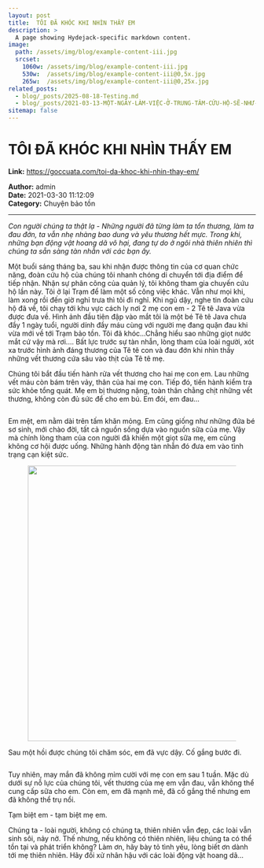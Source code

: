 ```yaml
---
layout: post
title:  TÔI ĐÃ KHÓC KHI NHÌN THẤY EM
description: >
  A page showing Hydejack-specific markdown content.
image: 
  path: /assets/img/blog/example-content-iii.jpg
  srcset:
    1060w: /assets/img/blog/example-content-iii.jpg
    530w:  /assets/img/blog/example-content-iii@0,5x.jpg
    265w:  /assets/img/blog/example-content-iii@0,25x.jpg
related_posts:
  - blog/_posts/2025-08-18-Testing.md
  - blog/_posts/2021-03-13-MỘT-NGÀY-LÀM-VIỆC-Ở-TRUNG-TÂM-CỨU-HỘ-SẼ-NHƯ-THẾ-NÀ.md
sitemap: false
---
```


# TÔI ĐÃ KHÓC KHI NHÌN THẤY EM

**Link:** https://goccuata.com/toi-da-khoc-khi-nhin-thay-em/

**Author:** admin  
**Date:** 2021-03-30 11:12:09  
**Category:** Chuyện bảo tồn

---

<!-- wp:paragraph -->
<p><em>Con người chúng ta thật lạ -  Những người đã từng làm ta tổn thương, làm ta đau đớn, ta vẫn nhẹ nhàng bao dung và yêu thương hết mực. Trong khi, những bạn động vật hoang dã vô hại, đang tự do ở ngôi nhà thiên nhiên thì chúng ta sẵn sàng tàn nhẫn với các bạn ấy. </em></p>
<!-- /wp:paragraph -->

<!-- wp:paragraph -->
<p>Một buổi sáng tháng ba, sau khi nhận được thông tin của cơ quan chức năng, đoàn cứu hộ của chúng tôi nhanh chóng di chuyển tới địa điểm để tiếp nhận. Nhận sự phân công của quản lý, tôi không tham gia chuyến cứu hộ lần này. Tôi ở lại Trạm để làm một số công việc khác. Vẫn như mọi khi, làm xong rồi đến giờ nghỉ trưa thì tôi đi nghỉ. Khi ngủ dậy, nghe tin đoàn cứu hộ đã về, tôi chạy tới khu vực cách ly nơi 2 mẹ con em - 2 Tê tê Java vừa được đưa về. Hình ảnh đầu tiên đập vào mắt tôi là một bé Tê tê Java chưa đầy 1 ngày tuổi, người dính đầy máu cùng với người mẹ đang quặn đau khi vừa mới về tới Trạm bảo tồn. Tôi đã khóc...Chẳng hiểu sao những giọt nước mắt cứ vậy mà rơi.... Bất lực trước sự tàn nhẫn, lòng tham của loài người,  xót xa trước hình ảnh đáng thương của Tê tê con và đau đớn khi nhìn thấy những vết thương cứa sâu vào thịt của Tê tê mẹ.</p>
<!-- /wp:paragraph -->

<!-- wp:paragraph -->
<p>Chúng tôi bắt đầu tiến hành rửa vết thương cho hai mẹ con em. Lau những vết máu còn bám trên vảy, thân của hai mẹ con. Tiếp đó, tiến hành kiểm tra sức khỏe tổng quát. Mẹ em bị thương nặng, toàn thân chằng chịt những vết thương, không còn đủ sức để cho em bú. Em đói, em đau...</p>
<!-- /wp:paragraph -->

<!-- wp:image {"id":166,"sizeSlug":"large","linkDestination":"none"} -->
<figure class="wp-block-image size-large"><img src="http://goccuata.com/wp-content/uploads/2021/03/Animal-should-not-require-permission-to-live-on-earth.-Animal-were-give-the-right-to-be-hear-long-before-we-arrived-1024x819.png" alt="" class="wp-image-166"/></figure>
<!-- /wp:image -->

<!-- wp:paragraph -->
<p>Em mệt, em nằm dài trên tấm khăn mỏng. Em cũng giống như những đứa bé sơ sinh, mới chào đời, tất cả nguồn sống dựa vào nguồn sữa của mẹ. Vậy mà chính lòng tham của con người đã khiến một giọt sữa mẹ, em cũng không cơ hội được uống. Những hành động tàn nhẫn đó đưa em vào tình trạng cạn kiệt sức.</p>
<!-- /wp:paragraph -->

<!-- wp:image {"id":164,"width":840,"height":560,"sizeSlug":"large","linkDestination":"none"} -->
<figure class="wp-block-image size-large is-resized"><img src="http://goccuata.com/wp-content/uploads/2021/03/IMG_6939-1024x683.jpg" alt="" class="wp-image-164" width="840" height="560"/></figure>
<!-- /wp:image -->

<!-- wp:paragraph -->
<p>Sau một hồi được chúng tôi chăm sóc, em đã vực dậy. Cố gắng bước đi.</p>
<!-- /wp:paragraph -->

<!-- wp:image {"id":167,"sizeSlug":"large","linkDestination":"none"} -->
<figure class="wp-block-image size-large"><img src="http://goccuata.com/wp-content/uploads/2021/03/IMG_6917-1024x683.jpg" alt="" class="wp-image-167"/></figure>
<!-- /wp:image -->

<!-- wp:paragraph -->
<p>Tuy nhiên, may mắn đã không mỉm cười với mẹ con em sau 1 tuần. Mặc dù dưới sự nỗ lực của chúng tôi, vết thương của mẹ em vẫn đau, vẫn không thể cung cấp sữa cho em. Còn em, em đã mạnh mẽ, đã cố gắng thế nhưng em đã không thể trụ nổi.</p>
<!-- /wp:paragraph -->

<!-- wp:paragraph -->
<p>Tạm biệt em - tạm biệt mẹ em.</p>
<!-- /wp:paragraph -->

<!-- wp:paragraph -->
<p>Chúng ta - loài người, không có chúng ta, thiên nhiên vẫn đẹp, các loài vẫn sinh sôi, nảy nở. Thế nhưng, nếu không có thiên nhiên, liệu chúng ta có thể tồn tại và phát triển không? Làm ơn, hãy bày tỏ tình yêu, lòng biết ơn dành tới mẹ thiên nhiên. Hãy đối xử nhân hậu với các loài động vật hoang dã...</p>
<!-- /wp:paragraph -->